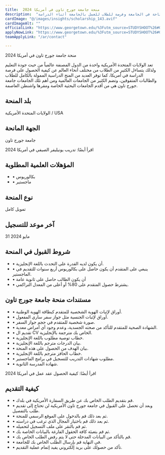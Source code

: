 ```yaml
---
title:  منحة جامعة جورج تاون في أمريكا 2024 
description:  "فرصة ذهبية مقدمة من جامعة جورجتاون أمريكا في التخصصات المتاحة في الجامعة وفرصة للطلاب للعمل بالجامعة أثناء الدراسة" 
cardImage: "@/images/insights/scholarship_143.avif" 
cardImageAlt: "" 
officialLink: "https://www.georgetown.edu/%3Futm_source=STUDYSHOOT%26#038;utm_medium=Grants%26#038;utm_campaign=STUDYSHOOT-Website%26#038;utm_id=33679%26#038;utm_term=STUDYSHOOT" 
applyNowLink: "https://www.georgetown.edu/%3Futm_source=STUDYSHOOT%26#038;utm_medium=Grants%26#038;utm_campaign=STUDYSHOOT-Website%26#038;utm_id=33679%26#038;utm_term=STUDYSHOOT" 
teamApplyLink: "/ar/contact"

---
```


منحة جامعة جورج تاون في أمريكا 2024

تعد الولايات المتحدة الأمريكية واحدة من الدول المصنفة عالمياً من حيث جودة التعليم ولذلك يتساءل الكثير من الطلاب من مختلف أنحاء العالم عن كيفية الحصول على فرصة الدراسة في أمريكا، كما توفر العديد من المنح الدراسية الممولة بالكامل للطلاب والطالبات المتفوقين، وتضم الكثير من الجامعات العالمية ومن أهم تلك الجامعات جامعة جورج تاون هي من أقدم الجامعات البحثية الخاصة ومقرها واشنطن العاصمة.

## بلد المنحة

الولايات المتحدة الأمريكية / USA

## الجهة المانحة

جامعة جورج تاون

اقرأ أيضًا: تدريب يونيليفر الصيفي في أمريكا 2024

## المؤهلات العلمية المطلوبة

- • بكالوريوس
- • ماجستير

## نوع المنحة

تمويل كامل

## آخر موعد للتسجيل

31 مايو 2024

## شروط القبول في المنحة

- • أن يكون لديه القدرة على التحدث باللغة الإنجليزية.
- • ينبغي على المتقدم أن يكون حاصل على بكالوريوس أربع سنوات للتقديم في الماجستير.
- • أن يكون الطالب حاصل على ثانوية عامة
- • يشترط حصول المتقدم على 80% أو أعلى من المعدل التراكمي.

## مستندات منحة جامعة جورج تاون

- • أوراق لإثبات الهوية الشخصية للمتقدم كبطاقة الهوية الوطنية.
- • أوراق لإثبات الجنسية مثل جواز سفر ساري المفعول.
- • صورة شخصية للمتقدم في حجم جواز السفر.
- • الشهادة الصحية للمتقدم للتأكد من صحته الجسدية، وعدم وجود أي أمراض معدية.
- • تقديم ال CV الخاص بك مترجمة بالإنجليزية.
- • خطاب توصية مطلوب باللغة الإنجليزية.
- • بيان الدرجات مترجم باللغة الإنجليزية.
- • بيان الهدف من الحصول على هذه المنحة.
- • خطاب الحافز مترجم باللغة الإنجليزية.
- • مطلوب شهادات التدريب للتسجيل في برامج الماجستير.
- • شهادة المدرسة الثانوية.

اقرأ أيضًا: كيفية الحصول عقد عمل في أمريكا 2024

## كيفية التقديم

- • قم بتقديم الطلب الخاص بك عن طريق السفارة الأمريكية في بلدك.
- • وبعد أن تحصل على القبول في جامعة جورج تاون الأمريكية لن تحتاج إلى تقديم طلب بالتفصيل.
- • ثم بعد ذلك قم بالدخول على الموقع الرسمي للمنحة.
- • ثم بعد ذلك قم باختيار المجال الذي ترغب في دراسته.
- • ثم قم بالنقر على ملف التسجيل لتحميله.
- • ثم قم بتعبئة كافة الحقول الفارغة بالبيانات الخاصة بك.
- • قم بالتأكد من البيانات المدخلة حتى لا يتم رفض الطلب الخاص بك.
- • في النهاية قم بإرسال الطلب الخاص بك للجامعة.
- • تأكد من حصولك على بريد إلكتروني يفيد إتمام عملية التقديم.

